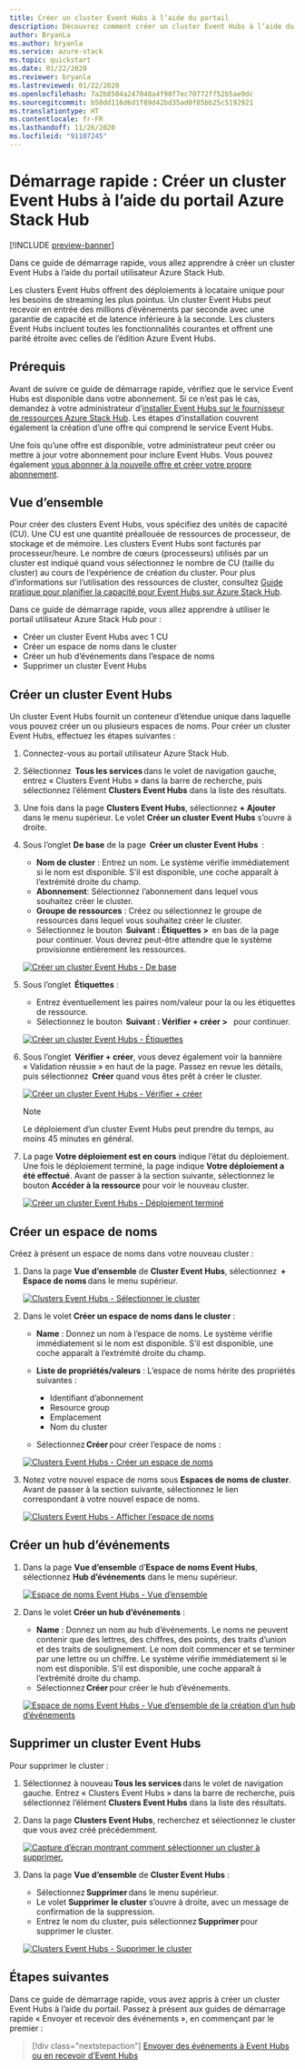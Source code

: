 ```yaml
---
title: Créer un cluster Event Hubs à l’aide du portail
description: Découvrez comment créer un cluster Event Hubs à l’aide du portail utilisateur Azure Stack Hub.
author: BryanLa
ms.author: bryanla
ms.service: azure-stack
ms.topic: quickstart
ms.date: 01/22/2020
ms.reviewer: bryanla
ms.lastreviewed: 01/22/2020
ms.openlocfilehash: 7a2b8504a247048a4f90f7ec70772ff52b5ae9dc
ms.sourcegitcommit: b50dd116d6d1f89d42bd35ad0f85bb25c5192921
ms.translationtype: HT
ms.contentlocale: fr-FR
ms.lasthandoff: 11/26/2020
ms.locfileid: "91107245"
---
```

# <a name="quickstart-create-an-event-hubs-cluster-using-the-azure-stack-hub-portal"></a>Démarrage rapide : Créer un cluster Event Hubs à l’aide du portail Azure Stack Hub

[!INCLUDE [preview-banner](../includes/event-hubs-preview.md)]

Dans ce guide de démarrage rapide, vous allez apprendre à créer un cluster Event Hubs à l’aide du portail utilisateur Azure Stack Hub. 

Les clusters Event Hubs offrent des déploiements à locataire unique pour les besoins de streaming les plus pointus. Un cluster Event Hubs peut recevoir en entrée des millions d’événements par seconde avec une garantie de capacité et de latence inférieure à la seconde. Les clusters Event Hubs incluent toutes les fonctionnalités courantes et offrent une parité étroite avec celles de l’édition Azure Event Hubs.

## <a name="prerequisites"></a>Prérequis

Avant de suivre ce guide de démarrage rapide, vérifiez que le service Event Hubs est disponible dans votre abonnement. Si ce n’est pas le cas, demandez à votre administrateur d’[installer Event Hubs sur le fournisseur de ressources Azure Stack Hub](../operator/event-hubs-rp-overview.md). Les étapes d’installation couvrent également la création d’une offre qui comprend le service Event Hubs. 

Une fois qu’une offre est disponible, votre administrateur peut créer ou mettre à jour votre abonnement pour inclure Event Hubs. Vous pouvez également [vous abonner à la nouvelle offre et créer votre propre abonnement](azure-stack-subscribe-services.md).

## <a name="overview"></a>Vue d’ensemble

Pour créer des clusters Event Hubs, vous spécifiez des unités de capacité (CU). Une CU est une quantité préallouée de ressources de processeur, de stockage et de mémoire. Les clusters Event Hubs sont facturés par processeur/heure. Le nombre de cœurs (processeurs) utilisés par un cluster est indiqué quand vous sélectionnez le nombre de CU (taille du cluster) au cours de l’expérience de création du cluster. Pour plus d’informations sur l’utilisation des ressources de cluster, consultez [Guide pratique pour planifier la capacité pour Event Hubs sur Azure Stack Hub](../operator/event-hubs-rp-capacity-planning.md). 

Dans ce guide de démarrage rapide, vous allez apprendre à utiliser le portail utilisateur Azure Stack Hub pour :
- Créer un cluster Event Hubs avec 1 CU
- Créer un espace de noms dans le cluster
- Créer un hub d’événements dans l’espace de noms
- Supprimer un cluster Event Hubs

## <a name="create-an-event-hubs-cluster"></a>Créer un cluster Event Hubs

Un cluster Event Hubs fournit un conteneur d’étendue unique dans laquelle vous pouvez créer un ou plusieurs espaces de noms. Pour créer un cluster Event Hubs, effectuez les étapes suivantes : 

1. Connectez-vous au portail utilisateur Azure Stack Hub.
2. Sélectionnez  **Tous les services** dans le volet de navigation gauche, entrez « Clusters Event Hubs » dans la barre de recherche, puis sélectionnez l’élément **Clusters Event Hubs** dans la liste des résultats.
3. Une fois dans la page **Clusters Event Hubs**, sélectionnez **+ Ajouter** dans le menu supérieur. Le volet **Créer un cluster Event Hubs** s’ouvre à droite.
4. Sous l’onglet **De base** de la page  **Créer un cluster Event Hubs**  :  
   - **Nom de cluster** : Entrez un nom. Le système vérifie immédiatement si le nom est disponible. S’il est disponible, une coche apparaît à l’extrémité droite du champ. 
   - **Abonnement**: Sélectionnez l’abonnement dans lequel vous souhaitez créer le cluster. 
   - **Groupe de ressources** : Créez ou sélectionnez le groupe de ressources dans lequel vous souhaitez créer le cluster. 
   - Sélectionnez le bouton  **Suivant : Étiquettes >**  en bas de la page pour continuer. Vous devrez peut-être attendre que le système provisionne entièrement les ressources. 

   [![Créer un cluster Event Hubs - De base](media/event-hubs-quickstart-cluster-portal/1-create-cluster-basics.png)](media/event-hubs-quickstart-cluster-portal/1-create-cluster-basics.png#lightbox)

5. Sous l’onglet  **Étiquettes** : 
   - Entrez éventuellement les paires nom/valeur pour la ou les étiquettes de ressource.  
   - Sélectionnez le bouton  **Suivant : Vérifier + créer >**   pour continuer. 

   [![Créer un cluster Event Hubs - Étiquettes](media/event-hubs-quickstart-cluster-portal/1-create-cluster-tags.png)](media/event-hubs-quickstart-cluster-portal/1-create-cluster-tags.png#lightbox)

6. Sous l’onglet  **Vérifier + créer**, vous devez également voir la bannière « Validation réussie » en haut de la page. Passez en revue les détails, puis sélectionnez  **Créer** quand vous êtes prêt à créer le cluster. 

   [![Créer un cluster Event Hubs - Vérifier + créer](media/event-hubs-quickstart-cluster-portal/1-create-cluster-review.png)](media/event-hubs-quickstart-cluster-portal/1-create-cluster-review.png#lightbox)

   >[!NOTE]
   > Le déploiement d’un cluster Event Hubs peut prendre du temps, au moins 45 minutes en général.

7. La page **Votre déploiement est en cours** indique l’état du déploiement. Une fois le déploiement terminé, la page indique **Votre déploiement a été effectué**. Avant de passer à la section suivante, sélectionnez le bouton **Accéder à la ressource** pour voir le nouveau cluster.

   [![Créer un cluster Event Hubs - Déploiement terminé](media/event-hubs-quickstart-cluster-portal/1-deployment-complete.png)](media/event-hubs-quickstart-cluster-portal/1-deployment-complete.png#lightbox)


## <a name="create-a-namespace"></a>Créer un espace de noms

Créez à présent un espace de noms dans votre nouveau cluster :

1. Dans la page **Vue d’ensemble** de **Cluster Event Hubs**, sélectionnez  **+ Espace de noms** dans le menu supérieur. 

   [![Clusters Event Hubs - Sélectionner le cluster](media/event-hubs-quickstart-cluster-portal/2-view-cluster.png)](media/event-hubs-quickstart-cluster-portal/2-view-cluster.png#lightbox)

2. Dans le volet **Créer un espace de noms dans le cluster** :

   - **Name** : Donnez un nom à l’espace de noms. Le système vérifie immédiatement si le nom est disponible. S’il est disponible, une coche apparaît à l’extrémité droite du champ. 
   - **Liste de propriétés/valeurs** : L’espace de noms hérite des propriétés suivantes : 
     - Identifiant d’abonnement 
     - Resource group 
     - Emplacement 
     - Nom du cluster 

   - Sélectionnez **Créer** pour créer l’espace de noms :

   [![Clusters Event Hubs - Créer un espace de noms](media/event-hubs-quickstart-cluster-portal/2-view-cluster-create-namespace.png)](media/event-hubs-quickstart-cluster-portal/2-view-cluster-create-namespace.png#lightbox)

3. Notez votre nouvel espace de noms sous **Espaces de noms de cluster**. Avant de passer à la section suivante, sélectionnez le lien correspondant à votre nouvel espace de noms. 

   [![Clusters Event Hubs - Afficher l’espace de noms](media/event-hubs-quickstart-cluster-portal/2-view-cluster-with-namespace.png)](media/event-hubs-quickstart-cluster-portal/2-view-cluster-with-namespace.png#lightbox)

## <a name="create-an-event-hub"></a>Créer un hub d’événements

1. Dans la page **Vue d’ensemble** d’**Espace de noms Event Hubs**, sélectionnez **Hub d’événements** dans le menu supérieur.  

   [![Espace de noms Event Hubs - Vue d’ensemble](media/event-hubs-quickstart-cluster-portal/3-event-hubs-namespace-overview.png)](media/event-hubs-quickstart-cluster-portal/3-event-hubs-namespace-overview.png#lightbox)

2. Dans le volet **Créer un hub d’événements** :
   - **Name** : Donnez un nom au hub d’événements. Le noms ne peuvent contenir que des lettres, des chiffres, des points, des traits d’union et des traits de soulignement. Le nom doit commencer et se terminer par une lettre ou un chiffre. Le système vérifie immédiatement si le nom est disponible. S’il est disponible, une coche apparaît à l’extrémité droite du champ.
   - Sélectionnez **Créer** pour créer le hub d’événements.

   [![Espace de noms Event Hubs - Vue d’ensemble de la création d’un hub d’événements](media/event-hubs-quickstart-cluster-portal/3-event-hubs-namespace-overview-create-event-hub.png)](media/event-hubs-quickstart-cluster-portal/3-event-hubs-namespace-overview-create-event-hub.png#lightbox)

## <a name="delete-an-event-hubs-cluster"></a>Supprimer un cluster Event Hubs

Pour supprimer le cluster :

1. Sélectionnez à nouveau **Tous les services** dans le volet de navigation gauche. Entrez « Clusters Event Hubs » dans la barre de recherche, puis sélectionnez l’élément **Clusters Event Hubs** dans la liste des résultats.
2. Dans la page **Clusters Event Hubs**, recherchez et sélectionnez le cluster que vous avez créé précédemment.

   [![Capture d’écran montrant comment sélectionner un cluster à supprimer.](media/event-hubs-quickstart-cluster-portal/4-delete-cluster-clusters.png)](media/event-hubs-quickstart-cluster-portal/4-delete-cluster-clusters.png#lightbox)

3. Dans la page **Vue d’ensemble** de **Cluster Event Hubs** :
   - Sélectionnez **Supprimer** dans le menu supérieur.  
   - Le volet **Supprimer le cluster** s’ouvre à droite, avec un message de confirmation de la suppression. 
   - Entrez le nom du cluster, puis sélectionnez **Supprimer** pour supprimer le cluster. 

   [![Clusters Event Hubs - Supprimer le cluster](media/event-hubs-quickstart-cluster-portal/4-delete-cluster-delete.png)](media/event-hubs-quickstart-cluster-portal/4-delete-cluster-delete.png#lightbox)

## <a name="next-steps"></a>Étapes suivantes

Dans ce guide de démarrage rapide, vous avez appris à créer un cluster Event Hubs à l’aide du portail. Passez à présent aux guides de démarrage rapide « Envoyer et recevoir des événements », en commençant par le premier :  

> [!div class="nextstepaction"]
> [Envoyer des événements à Event Hubs ou en recevoir d’Event Hubs](/azure/event-hubs/get-started-dotnet-standard-send-v2)
